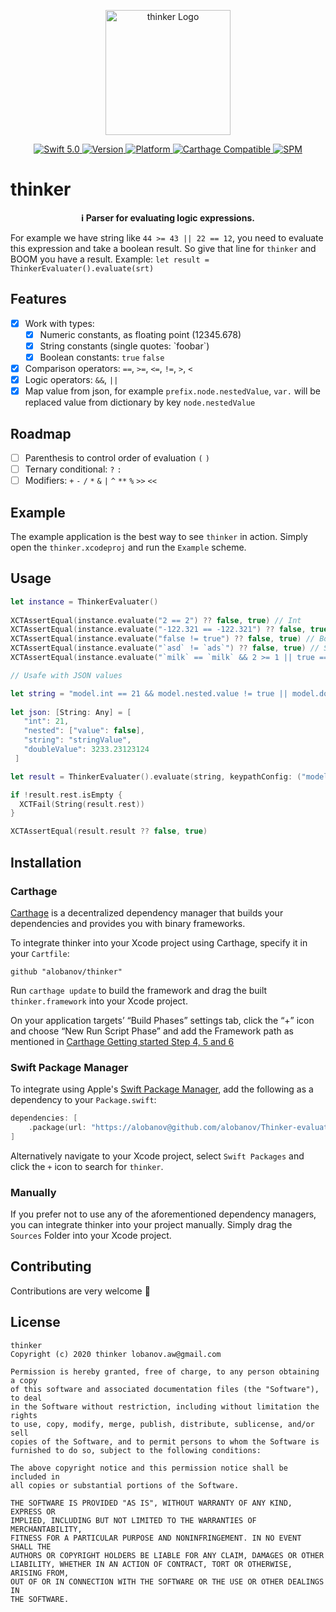 <p align="center">
   <img width="200" src="https://raw.githubusercontent.com/SvenTiigi/SwiftKit/gh-pages/readMeAssets/SwiftKitLogo.png" alt="thinker Logo">
</p>

<p align="center">
   <a href="https://developer.apple.com/swift/">
      <img src="https://img.shields.io/badge/Swift-5.0-orange.svg?style=flat" alt="Swift 5.0">
   </a>
   <a href="http://cocoapods.org/pods/thinker">
      <img src="https://img.shields.io/cocoapods/v/thinker.svg?style=flat" alt="Version">
   </a>
   <a href="http://cocoapods.org/pods/thinker">
      <img src="https://img.shields.io/cocoapods/p/thinker.svg?style=flat" alt="Platform">
   </a>
   <a href="https://github.com/Carthage/Carthage">
      <img src="https://img.shields.io/badge/Carthage-compatible-4BC51D.svg?style=flat" alt="Carthage Compatible">
   </a>
   <a href="https://github.com/apple/swift-package-manager">
      <img src="https://img.shields.io/badge/Swift%20Package%20Manager-compatible-brightgreen.svg" alt="SPM">
   </a>
</p>

# thinker
<p align="center">
<b>ℹ️ Parser for evaluating logic expressions.</b>
</p>

For example we have string like `44 >= 43 || 22 == 12`, you need to evaluate this expression and take  a boolean result. So give that line for `thinker` and BOOM you have a result. Example: `let result = ThinkerEvaluater().evaluate(srt)`

## Features

- [x] Work with types:
   - [x] Numeric constants, as floating point (12345.678)
   - [x] String constants (single quotes: \`foobar\`)
   - [x] Boolean constants: `true` `false`
- [x] Comparison operators: `==`, `>=`, `<=`, `!=`, `>`, `<`
- [x] Logic operators: `&&`, `||`
- [x] Map value from json, for example `prefix.node.nestedValue`, `var.` will be replaced value from dictionary by key `node.nestedValue`

## Roadmap

- [ ] Parenthesis to control order of evaluation `(` `)`
- [ ] Ternary conditional: `?` `:`
- [ ] Modifiers: `+` `-` `/` `*` `&` `|` `^` `**` `%` `>>` `<<`

## Example

The example application is the best way to see `thinker` in action. Simply open the `thinker.xcodeproj` and run the `Example` scheme.

## Usage

```swift
let instance = ThinkerEvaluater()
    
XCTAssertEqual(instance.evaluate("2 == 2") ?? false, true) // Int
XCTAssertEqual(instance.evaluate("-122.321 == -122.321") ?? false, true) // Doube
XCTAssertEqual(instance.evaluate("false != true") ?? false, true) // Boolean
XCTAssertEqual(instance.evaluate("`asd` != `ads`") ?? false, true) // String
XCTAssertEqual(instance.evaluate("`milk` == `milk` && 2 >= 1 || true == true") ?? false, true) // Composite expression

// Usafe with JSON values

let string = "model.int == 21 && model.nested.value != true || model.doubleValue == 3233.23123124 && `model.string` == `stringValue`"
    
let json: [String: Any] = [
   "int": 21,
   "nested": ["value": false],
   "string": "stringValue",
   "doubleValue": 3233.23123124
 ]

let result = ThinkerEvaluater().evaluate(string, keypathConfig: ("model.", json))

if !result.rest.isEmpty {
  XCTFail(String(result.rest))
}

XCTAssertEqual(result.result ?? false, true)

```

## Installation

### Carthage

[Carthage](https://github.com/Carthage/Carthage) is a decentralized dependency manager that builds your dependencies and provides you with binary frameworks.

To integrate thinker into your Xcode project using Carthage, specify it in your `Cartfile`:

```ogdl
github "alobanov/thinker"
```

Run `carthage update` to build the framework and drag the built `thinker.framework` into your Xcode project. 

On your application targets’ “Build Phases” settings tab, click the “+” icon and choose “New Run Script Phase” and add the Framework path as mentioned in [Carthage Getting started Step 4, 5 and 6](https://github.com/Carthage/Carthage/blob/master/README.md#if-youre-building-for-ios-tvos-or-watchos)

### Swift Package Manager

To integrate using Apple's [Swift Package Manager](https://swift.org/package-manager/), add the following as a dependency to your `Package.swift`:

```swift
dependencies: [
    .package(url: "https://alobanov@github.com/alobanov/Thinker-evaluater.git", from: "1.0.0")
]
```

Alternatively navigate to your Xcode project, select `Swift Packages` and click the `+` icon to search for `thinker`.

### Manually

If you prefer not to use any of the aforementioned dependency managers, you can integrate thinker into your project manually. Simply drag the `Sources` Folder into your Xcode project.

## Contributing
Contributions are very welcome 🙌

## License

```
thinker
Copyright (c) 2020 thinker lobanov.aw@gmail.com

Permission is hereby granted, free of charge, to any person obtaining a copy
of this software and associated documentation files (the "Software"), to deal
in the Software without restriction, including without limitation the rights
to use, copy, modify, merge, publish, distribute, sublicense, and/or sell
copies of the Software, and to permit persons to whom the Software is
furnished to do so, subject to the following conditions:

The above copyright notice and this permission notice shall be included in
all copies or substantial portions of the Software.

THE SOFTWARE IS PROVIDED "AS IS", WITHOUT WARRANTY OF ANY KIND, EXPRESS OR
IMPLIED, INCLUDING BUT NOT LIMITED TO THE WARRANTIES OF MERCHANTABILITY,
FITNESS FOR A PARTICULAR PURPOSE AND NONINFRINGEMENT. IN NO EVENT SHALL THE
AUTHORS OR COPYRIGHT HOLDERS BE LIABLE FOR ANY CLAIM, DAMAGES OR OTHER
LIABILITY, WHETHER IN AN ACTION OF CONTRACT, TORT OR OTHERWISE, ARISING FROM,
OUT OF OR IN CONNECTION WITH THE SOFTWARE OR THE USE OR OTHER DEALINGS IN
THE SOFTWARE.
```

